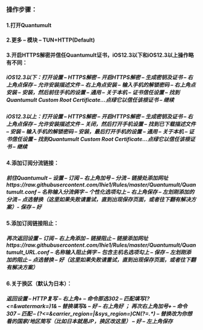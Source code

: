 ### 操作步骤：

####  1.打开Quantumult

#### 2.更多 – 模块 – TUN+HTTP(Default)

#### 3.开启HTTPS解密并信任Quantumult证书，iOS12.3以下和iOS12.3以上操作略有不同：

##### iOS12.3以下：打开设置 – HTTPS解密 – 开启HTTPS解密 – 生成密钥及证书 – 右上角点保存 – 允许安装描述文件 – 右上角点安装 – 输入手机的解锁密码 – 右上角点安装 – 安装，然后前往手机的设置 – 通用 – 关于本机 – 证书信任设置 – 找到Quantumult Custom Root Certificate…点绿它以信任该根证书 – 继续

##### iOS12.3以上：打开设置 – HTTPS解密 – 开启HTTPS解密 – 生成密钥及证书 – 右上角点保存 – 允许安装描述文件 – 关闭，然后打开手机设置 – 找到已下载描述文件 – 安装 – 输入手机的解锁密码 – 安装，最后打开手机的设置 – 通用 – 关于本机 – 证书信任设置 – 找到Quantumult Custom Root Certificate…点绿它以信任该根证书 – 继续

#### 4.添加订阅分流链接：

##### 前往Quantumult – 设置 – 订阅 – 右上角加号 – 分流 – 链接处添加网址https://raw.githubusercontent.com/lhie1/Rules/master/Quantumult/Quantumult.conf – 名称输入分流俩字 – 个性化选项勾上 – 右上角保存 – 左划刚添加的分流 – 点选替换（这里如果失败请重试，直到出现保存页面，或者往下翻有解决方案）- 保存 – 好

#### 5.添加订阅链接阻止：

##### 再次返回设置 – 订阅 – 右上角添加 – 链接阻止 – 链接添加网址https://raw.githubusercontent.com/lhie1/Rules/master/Quantumult/Quantumult_URL.conf – 名称输入阻止俩字 – 包含主机名选项勾上 – 保存 – 左划刚添加的阻止 – 点选替换 – 好（这里如果失败请重试，直到出现保存页面，或者往下翻有解决方案）

#### 6.关于换区（默认为日本）：

##### 返回设置 – HTTP复写 – 右上角+ – 命令那选302 – 匹配填写(?<=&watermark=)1& –  替换填写& – 好 – 右上角好 ； 再次右上角加号+ – 命令307 – 匹配 – (?<=&carrier_region=|&sys_region=)CN(?=.*) – 替换改为你想看的国家/地区简写（比如日本就是JP，换区改这里） – 好 – 左上角保存
